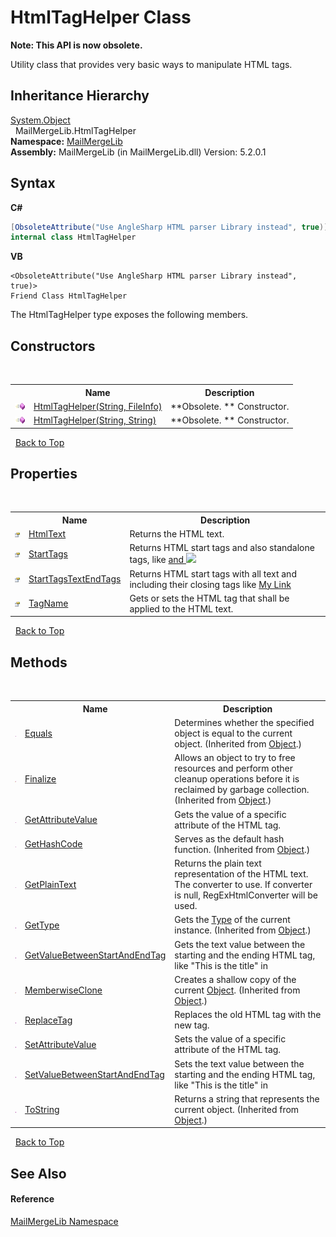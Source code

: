 # HtmlTagHelper Class
 

**Note: This API is now obsolete.**

Utility class that provides very basic ways to manipulate HTML tags.


## Inheritance Hierarchy
<a href="http://msdn2.microsoft.com/en-us/library/e5kfa45b" target="_blank">System.Object</a><br />&nbsp;&nbsp;MailMergeLib.HtmlTagHelper<br />
**Namespace:**&nbsp;<a href="31c6ebbe-d683-7561-7308-5a5ee1f76bf5">MailMergeLib</a><br />**Assembly:**&nbsp;MailMergeLib (in MailMergeLib.dll) Version: 5.2.0.1

## Syntax

**C#**<br />
``` C#
[ObsoleteAttribute("Use AngleSharp HTML parser Library instead", true)]
internal class HtmlTagHelper
```

**VB**<br />
``` VB
<ObsoleteAttribute("Use AngleSharp HTML parser Library instead", true)>
Friend Class HtmlTagHelper
```

The HtmlTagHelper type exposes the following members.


## Constructors
&nbsp;<table><tr><th></th><th>Name</th><th>Description</th></tr><tr><td>![Public method](media/pubmethod.gif "Public method")</td><td><a href="799ba2c3-9448-c2f9-8b27-0dcd09c48574">HtmlTagHelper(String, FileInfo)</a></td><td> **Obsolete. **
Constructor.</td></tr><tr><td>![Public method](media/pubmethod.gif "Public method")</td><td><a href="a7e34283-f7d9-8917-118b-9c37252d781c">HtmlTagHelper(String, String)</a></td><td> **Obsolete. **
Constructor.</td></tr></table>&nbsp;
<a href="#htmltaghelper-class">Back to Top</a>

## Properties
&nbsp;<table><tr><th></th><th>Name</th><th>Description</th></tr><tr><td>![Public property](media/pubproperty.gif "Public property")</td><td><a href="5d258db7-8014-5335-d5f5-ee3fc5642f67">HtmlText</a></td><td>
Returns the HTML text.</td></tr><tr><td>![Public property](media/pubproperty.gif "Public property")</td><td><a href="98969366-68ed-35d7-a6bb-68ffc876eb2b">StartTags</a></td><td>
Returns HTML start tags and also standalone tags, like <a href="abc.html"> and <img src="abc.gif" /></td></tr><tr><td>![Public property](media/pubproperty.gif "Public property")</td><td><a href="384d0ac1-e41f-fffd-d174-77be3721c609">StartTagsTextEndTags</a></td><td>
Returns HTML start tags with all text and including their closing tags like <a href="abc.html">My Link</a></td></tr><tr><td>![Public property](media/pubproperty.gif "Public property")</td><td><a href="bb8f4966-de29-4689-e4dc-7c21c71637a5">TagName</a></td><td>
Gets or sets the HTML tag that shall be applied to the HTML text.</td></tr></table>&nbsp;
<a href="#htmltaghelper-class">Back to Top</a>

## Methods
&nbsp;<table><tr><th></th><th>Name</th><th>Description</th></tr><tr><td>![Public method](media/pubmethod.gif "Public method")</td><td><a href="http://msdn2.microsoft.com/en-us/library/bsc2ak47" target="_blank">Equals</a></td><td>
Determines whether the specified object is equal to the current object.
 (Inherited from <a href="http://msdn2.microsoft.com/en-us/library/e5kfa45b" target="_blank">Object</a>.)</td></tr><tr><td>![Protected method](media/protmethod.gif "Protected method")</td><td><a href="http://msdn2.microsoft.com/en-us/library/4k87zsw7" target="_blank">Finalize</a></td><td>
Allows an object to try to free resources and perform other cleanup operations before it is reclaimed by garbage collection.
 (Inherited from <a href="http://msdn2.microsoft.com/en-us/library/e5kfa45b" target="_blank">Object</a>.)</td></tr><tr><td>![Public method](media/pubmethod.gif "Public method")</td><td><a href="902684c1-e44a-6a73-8147-b4a65cb86f34">GetAttributeValue</a></td><td>
Gets the value of a specific attribute of the HTML tag.</td></tr><tr><td>![Public method](media/pubmethod.gif "Public method")</td><td><a href="http://msdn2.microsoft.com/en-us/library/zdee4b3y" target="_blank">GetHashCode</a></td><td>
Serves as the default hash function.
 (Inherited from <a href="http://msdn2.microsoft.com/en-us/library/e5kfa45b" target="_blank">Object</a>.)</td></tr><tr><td>![Public method](media/pubmethod.gif "Public method")</td><td><a href="780e165c-3942-e613-06ed-280a671bebc0">GetPlainText</a></td><td>
Returns the plain text representation of the HTML text. The converter to use. If converter is null, RegExHtmlConverter will be used.</td></tr><tr><td>![Public method](media/pubmethod.gif "Public method")</td><td><a href="http://msdn2.microsoft.com/en-us/library/dfwy45w9" target="_blank">GetType</a></td><td>
Gets the <a href="http://msdn2.microsoft.com/en-us/library/42892f65" target="_blank">Type</a> of the current instance.
 (Inherited from <a href="http://msdn2.microsoft.com/en-us/library/e5kfa45b" target="_blank">Object</a>.)</td></tr><tr><td>![Public method](media/pubmethod.gif "Public method")</td><td><a href="a835a788-1f63-9a3f-dc18-31531a9e9cfb">GetValueBetweenStartAndEndTag</a></td><td>
Gets the text value between the starting and the ending HTML tag, like "This is the title" in <title>This is the title</title></td></tr><tr><td>![Protected method](media/protmethod.gif "Protected method")</td><td><a href="http://msdn2.microsoft.com/en-us/library/57ctke0a" target="_blank">MemberwiseClone</a></td><td>
Creates a shallow copy of the current <a href="http://msdn2.microsoft.com/en-us/library/e5kfa45b" target="_blank">Object</a>.
 (Inherited from <a href="http://msdn2.microsoft.com/en-us/library/e5kfa45b" target="_blank">Object</a>.)</td></tr><tr><td>![Public method](media/pubmethod.gif "Public method")</td><td><a href="27b4b34e-bb4f-6563-831f-537ec22da6b5">ReplaceTag</a></td><td>
Replaces the old HTML tag with the new tag.</td></tr><tr><td>![Public method](media/pubmethod.gif "Public method")</td><td><a href="a0143825-4c44-64ab-6f56-edbc81402519">SetAttributeValue</a></td><td>
Sets the value of a specific attribute of the HTML tag.</td></tr><tr><td>![Public method](media/pubmethod.gif "Public method")</td><td><a href="f11e3762-2679-0e3d-5408-60f7e5f13191">SetValueBetweenStartAndEndTag</a></td><td>
Sets the text value between the starting and the ending HTML tag, like "This is the title" in <title>This is the title</title></td></tr><tr><td>![Public method](media/pubmethod.gif "Public method")</td><td><a href="http://msdn2.microsoft.com/en-us/library/7bxwbwt2" target="_blank">ToString</a></td><td>
Returns a string that represents the current object.
 (Inherited from <a href="http://msdn2.microsoft.com/en-us/library/e5kfa45b" target="_blank">Object</a>.)</td></tr></table>&nbsp;
<a href="#htmltaghelper-class">Back to Top</a>

## See Also


#### Reference
<a href="31c6ebbe-d683-7561-7308-5a5ee1f76bf5">MailMergeLib Namespace</a><br />